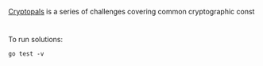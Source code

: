 [Cryptopals](https://cryptopals.com/) is a series of challenges covering common cryptographic const
#
To run solutions:

    go test -v